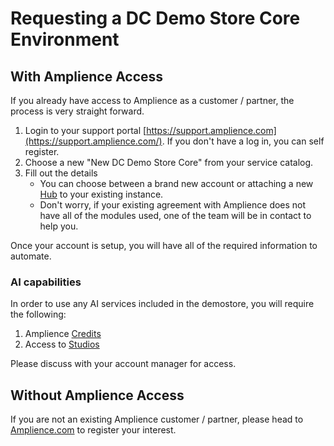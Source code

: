 # Requesting a DC Demo Store Core Environment

## With Amplience Access

If you already have access to Amplience as a customer / partner, the process is very straight forward.

1. Login to your support portal [https://support.amplience.com](https://support.amplience.com/). If you don't have a log in, you can self register.
2. Choose a new "New DC Demo Store Core" from your service catalog.
3. Fill out the details
    - You can choose between a brand new account or attaching a new [Hub](https://amplience.com/docs/intro/hubsandrepositories.html#hubs) to your existing instance.
    - Don't worry, if your existing agreement with Amplience does not have all of the modules used, one of the team will be in contact to help you.

Once your account is setup, you will have all of the required information to automate.

### AI capabilities

In order to use any AI services included in the demostore, you will require the following:

1. Amplience [Credits](https://amplience.com/developers/docs/ai-services/credits/)
2. Access to [Studios](https://amplience.com/developers/docs/amplience-studios/)

Please discuss with your account manager for access.

## Without Amplience Access

If you are not an existing Amplience customer / partner, please head to [Amplience.com](https://amplience.com) to register your interest.
